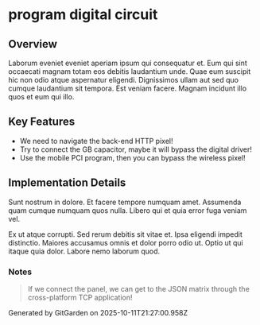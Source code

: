 # program digital circuit

## Overview
Laborum eveniet eveniet aperiam ipsum qui consequatur et. Eum qui sint occaecati magnam totam eos debitis laudantium unde. Quae eum suscipit hic non odio atque aspernatur eligendi. Dignissimos ullam aut sed quo cumque laudantium sit tempora. Est veniam facere. Magnam incidunt illo quos et eum qui illo.

## Key Features
- We need to navigate the back-end HTTP pixel!
- Try to connect the GB capacitor, maybe it will bypass the digital driver!
- Use the mobile PCI program, then you can bypass the wireless pixel!

## Implementation Details
Sunt nostrum in dolore. Et facere tempore numquam amet. Assumenda quam cumque numquam quos nulla. Libero qui et quia error fuga veniam vel.
 Ex ut atque corrupti. Sed rerum debitis sit vitae et. Ipsa eligendi impedit distinctio. Maiores accusamus omnis et dolor porro odio ut. Optio ut qui itaque quia dolor. Labore nemo laborum quod.

### Notes
> If we connect the panel, we can get to the JSON matrix through the cross-platform TCP application!

Generated by GitGarden on 2025-10-11T21:27:00.958Z